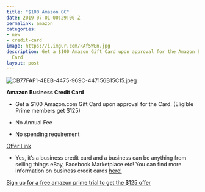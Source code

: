 ```yaml
---
title: "$100 Amazon GC"
date: 2019-07-01 00:29:00 Z
permalink: amazon
categories:
- new
- credit-card
image: https://i.imgur.com/kAf5WEn.jpg
description: Get a $100 Amazon Gift Card upon approval for the Amazon Business Credit
  Card
layout: post
---
```


![CB77FAF1-4EEB-4475-969C-447156B15C15.jpeg](/uploads/CB77FAF1-4EEB-4475-969C-447156B15C15.jpeg)

**Amazon Business Credit Card**

* Get a $100 Amazon.com Gift Card upon approval for the Card. (Eligible Prime members get $125)

* No Annual Fee

* No spending requirement

[Offer Link](http://refer.amex.us/JENNIWzjpn?XLINK=MYCP)

* Yes, it’s a business credit card and a business can be anything from selling things eBay, Facebook Marketplace etc! You can find more information on business credit cards [here!](https://www.reddit.com/r/churning/wiki/index#wiki_how_to_get_a_business_card_without_a_business.3F)

[Sign up for a free amazon prime trial to get the $125 offer](https://amzn.to/2J6BeMy)